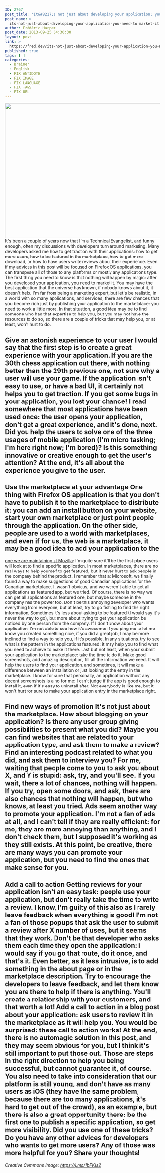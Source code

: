 ```yaml
---
ID: 2767
post_title: 'It&#8217;s not just about developing your application; you need to market it'
post_name: >
  its-not-just-about-developing-your-application-you-need-to-market-it
author: Frédéric Harper
post_date: 2013-09-25 14:30:30
layout: post
link: >
  https://fred.dev/its-not-just-about-developing-your-application-you-need-to-market-it/
published: true
tags: [ ]
categories:
  - Brainer
  - English
  - FIX ANTIDOTE
  - FIX IMAGE
  - FIX LANGUAGE
  - FIX TAGS
  - FIX URL
---
```

<img class="alignnone size-full wp-image-3681" src="http://fred.dev/wp-content/uploads/2013/09/publicity.jpg" alt="" width="600" height="440" /> It's been a couple of years now that I'm a Technical Evangelist, and funny enough, often my discussions with developers turn around marketing. Many developers asked me how to get traction with their applications: how to get more users, how to be featured in the marketplace, how to get more download, or how to have users write reviews about their experience. Even if my advices in this post will be focused on Firefox OS applications, you can transpose all of those to any platforms or mostly any applications type. The first thing you need to know is that nothing will happen by magic: after you developed your application, you need to market it. You may have the best application that the universe has known, if nobody knows about it, it doesn't help. I'm far from being a marketing expert, but let's be realistic, in a world with so many applications, and services, there are few chances that you become rich just by publishing your application to the marketplace: you need to work a little more. In that situation, a good idea may be to find someone who has that expertise to help you, but you may not have the resources to do so, so there are a couple of tricks that may help you, or at least, won't hurt to do. 
## Give an astonish experience to your user I would say that the first step is to create a great experience with your application. If you are the 30th chess application out there, with nothing better than the 29th previous one, not sure why a user will use your game. If the application isn't easy to use, or have a bad UI, it certainly not helps you to get traction. If you got some bugs in your application, you lost your chance! I read somewhere that most applications have been used once: the user opens your application, don't get a great experience, and it's done, next. Did you help the users to solve one of the three usages of mobile application (I'm micro tasking; I'm here right now; I'm bored)? Is this something innovative or creative enough to get the user's attention? At the end, it's all about the experience you give to the user. 

## Use the marketplace at your advantage One thing with Firefox OS application is that you don't have to publish it to the marketplace to distribute it: you can add an install button on your website, start your own marketplace or just point people through the application. On the other side, people are used to a world with marketplaces, and even if for us, the web is a marketplace, it may be a good idea to add your application to the 

<a href="https://marketplace.firefox.com/" target="_blank" rel="noopener noreferrer">one we are maintaining at Mozilla</a>: I'm quite sure it'll be the first place users will look at to find a specific application. In most marketplaces, there are no real ways to help yourself to get featured, but it never hurt to ask people in the company behind the product. I remember that at Microsoft, we finally found a way to make suggestions of good Canadian applications for the Canadian marketplace. It wasn't obvious, and we weren't able to get all applications as featured app, but we tried. Of course, there is no way we can get all applications as featured one, but maybe someone in the company has the power too. Don't be this annoying developer who wants everything from everyone, but at least, try to go fishing to find the right information. Sometimes it's less about asking to be featured (I would say it's never the way to go), but more about trying to get your application be noticed by one person from the company. If I don't know about your application, I'm not able to see how it's awesome: if you ping me to let me know you created something nice, if you did a great job, I may be more inclined to find a way to help you, if it's possible. In any situations, try to see what is the pattern in the applications featured: it may help you to find what you need to achieve to make it there. Last but not least, when your submit your application to the marketplace: take the time to do it. Make good screenshots, add amazing description, fill all the information we need. It will help the users to find your application, and sometimes, it will make a difference between an installation or just looking at the entry in the marketplace. I know for sure that personally, an application without any decent screenshots is a no for me: I can't judge if the app is good enough to install it, even if it's easy to uninstall after. Not everybody is like me, but it won't hurt for sure to make your application entry in the marketplace right. 
## Find new ways of promotion It's not just about the marketplace. How about blogging on your application? Is there any user group giving possibilities to present what you did? Maybe you can find websites that are related to your application type, and ask them to make a review? Find an interesting podcast related to what you did, and ask them to interview you? For me, waiting that people come to you to ask you about X, and Y is stupid: ask, try, and you'll see. If you wait, there a lot of chances, nothing will happen. If you try, open some doors, and ask, there are also chances that nothing will happen, but who knows, at least you tried. Ads seem another way to promote your application. I'm not a fan of ads at all, and I can't tell if they are really efficient: for me, they are more annoying than anything, and I don't check them, but I supposed it's working as they still exists. At this point, be creative, there are many ways you can promote your application, but you need to find the ones that make sense for you. 

## Add a call to action Getting reviews for your application isn't an easy task: people use your application, but don't really take the time to write a review. I know, I'm guilty of this also as I rarely leave feedback when everything is good! I'm not a fan of those popups that ask the user to submit a review after X number of uses, but it seems that they work. Don't be that developer who asks them each time they open the application: I would say if you go that route, do it once, and that's it. Even better, as it less intrusive, is to add something in the about page or in the marketplace description. Try to encourage the developers to leave feedback, and let them know you are there to help if there is anything. You'll create a relationship with your customers, and that worth a lot! Add a call to action in a blog post about your application: ask users to review it in the marketplace as it will help you. You would be surprised: these call to action works! At the end, there is no automagic solution in this post, and they may seem obvious for you, but I think it's still important to put those out. Those are steps in the right direction to help you being successful, but cannot guarantee it, of course. You also need to take into consideration that our platform is still young, and don't have as many users as iOS (they have the same problem, because there are too many applications, it's hard to get out of the crowd), as an example, but there is also a great opportunity there: be the first one to publish a specific application, so get more visibility. Did you use one of these tricks? Do you have any other advices for developers who wants to get more users? Any of those was more helpful for you? Share your thoughts! 

*Creative Commons Image: https://j.mp/1bFKIs2*